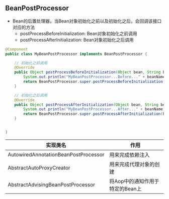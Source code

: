 ## BeanPostProcessor

- Bean的后置处理器，当Bean对象初始化之前以及初始化之后，会回调该接口对应的方法
  - postProcessBeforeInitialization:  Bean对象初始化之前调用
  - postProcessAfterInitialization:  Bean对象初始化之后调用

```java
@Component
public class MyBeanPostProcessor implements BeanPostProcessor {

    // 初始化之前调用
    @Override
    public Object postProcessBeforeInitialization(Object bean, String beanName) throws BeansException {
        System.out.println("MyBeanPostProcessor...Before..." + beanName);
        return BeanPostProcessor.super.postProcessBeforeInitialization(bean, beanName);
    }

    // 初始化之后调用
    @Override
    public Object postProcessAfterInitialization(Object bean, String beanName) throws BeansException {
        System.out.println("MyBeanPostProcessor...After..." + beanName);
        return BeanPostProcessor.super.postProcessAfterInitialization(bean, beanName);
    }


}
```

| **实现类名**                         | **作用**                        |
| ------------------------------------ | ------------------------------- |
| AutowiredAnnotationBeanPostProcessor | 用来完成依赖注入                |
| AbstractAutoProxyCreator             | 用来完成代理对象的创建          |
| AbstractAdvisingBeanPostProcessor    | 将Aop中的通知作用于特定的Bean上 |